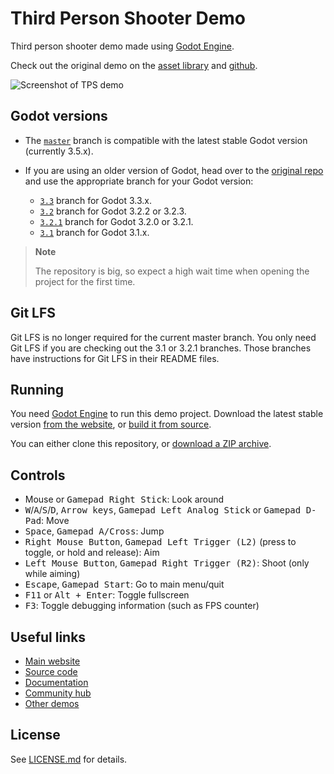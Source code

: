 # Third Person Shooter Demo

Third person shooter demo made using [Godot Engine](https://godotengine.org).

Check out the original demo on the [asset library](https://godotengine.org/asset-library/asset/678) and [github](https://github.com/godotengine/tps-demo).

![Screenshot of TPS demo](screenshots/screenshot.png)

## Godot versions

- The [`master`](https://github.com/godotengine/tps-demo) branch is compatible with the latest stable Godot version (currently 3.5.x).
- If you are using an older version of Godot, head over to the [original repo](https://github.com/godotengine/tps-demo) and use the appropriate branch for your Godot version:

  - [`3.3`](https://github.com/godotengine/tps-demo/tree/3.3) branch
  for Godot 3.3.x.
  - [`3.2`](https://github.com/godotengine/tps-demo/tree/3.2) branch
  for Godot 3.2.2 or 3.2.3.
  - [`3.2.1`](https://github.com/godotengine/tps-demo/tree/3.2.1) branch
  for Godot 3.2.0 or 3.2.1.
  - [`3.1`](https://github.com/godotengine/tps-demo/tree/3.1) branch
  for Godot 3.1.x.

> **Note**
>
> The repository is big, so expect a high wait time when opening the project for
> the first time.

## Git LFS

Git LFS is no longer required for the current master branch.
You only need Git LFS if you are checking out the 3.1 or 3.2.1 branches.
Those branches have instructions for Git LFS in their README files.

## Running

You need [Godot Engine](https://godotengine.org) to run this demo project.
Download the latest stable version [from the website](https://godotengine.org/download/),
or [build it from source](https://github.com/godotengine/godot).

You can either clone this repository, or [download a ZIP archive](https://github.com/aidan-j-rhoden/tps-demo/archive/master.zip).

## Controls

- Mouse or <kbd>Gamepad Right Stick</kbd>: Look around
- <kbd>W</kbd>/<kbd>A</kbd>/<kbd>S</kbd>/<kbd>D</kbd>, <kbd>Arrow keys</kbd>, <kbd>Gamepad Left Analog Stick</kbd> or <kbd>Gamepad D-Pad</kbd>: Move
- <kbd>Space</kbd>, <kbd>Gamepad A/Cross</kbd>: Jump
- <kbd>Right Mouse Button</kbd>, <kbd>Gamepad Left Trigger (L2)</kbd> (press to toggle, or hold and release): Aim
- <kbd>Left Mouse Button</kbd>, <kbd>Gamepad Right Trigger (R2)</kbd>: Shoot (only while aiming)
- <kbd>Escape</kbd>, <kbd>Gamepad Start</kbd>: Go to main menu/quit
- <kbd>F11</kbd> or <kbd>Alt + Enter</kbd>: Toggle fullscreen
- <kbd>F3</kbd>: Toggle debugging information (such as FPS counter)

## Useful links

- [Main website](https://godotengine.org)
- [Source code](https://github.com/godotengine/godot)
- [Documentation](http://docs.godotengine.org)
- [Community hub](https://godotengine.org/community)
- [Other demos](https://github.com/godotengine/godot-demo-projects)

## License

See [LICENSE.md](LICENSE.md) for details.
